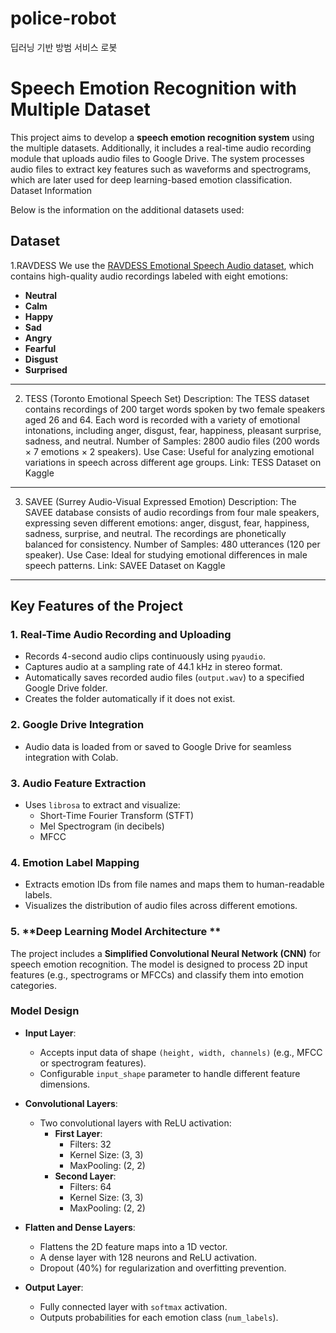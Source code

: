 # police-robot
딥러닝 기반 방범 서비스 로봇

# Speech Emotion Recognition with Multiple Dataset

This project aims to develop a **speech emotion recognition system** using the multiple datasets. Additionally, it includes a real-time audio recording module that uploads audio files to Google Drive. The system processes audio files to extract key features such as waveforms and spectrograms, which are later used for deep learning-based emotion classification.
Dataset Information

Below is the information on the additional datasets used:
## **Dataset**

1.RAVDESS
We use the [RAVDESS Emotional Speech Audio dataset](https://www.kaggle.com/datasets/uwrfkaggler/ravdess-emotional-speech-audio), which contains high-quality audio recordings labeled with eight emotions:
- **Neutral**
- **Calm**
- **Happy**
- **Sad**
- **Angry**
- **Fearful**
- **Disgust**
- **Surprised**

---

2. TESS (Toronto Emotional Speech Set)
Description: The TESS dataset contains recordings of 200 target words spoken by two female speakers aged 26 and 64. Each word is recorded with a variety of emotional intonations, including anger, disgust, fear, happiness, pleasant surprise, sadness, and neutral.
Number of Samples: 2800 audio files (200 words × 7 emotions × 2 speakers).
Use Case: Useful for analyzing emotional variations in speech across different age groups.
Link: TESS Dataset on Kaggle

---

3. SAVEE (Surrey Audio-Visual Expressed Emotion)
Description: The SAVEE database consists of audio recordings from four male speakers, expressing seven different emotions: anger, disgust, fear, happiness, sadness, surprise, and neutral. The recordings are phonetically balanced for consistency.
Number of Samples: 480 utterances (120 per speaker).
Use Case: Ideal for studying emotional differences in male speech patterns.
Link: SAVEE Dataset on Kaggle

---


## **Key Features of the Project**
### 1. **Real-Time Audio Recording and Uploading**
- Records 4-second audio clips continuously using `pyaudio`.
- Captures audio at a sampling rate of 44.1 kHz in stereo format.
- Automatically saves recorded audio files (`output.wav`) to a specified Google Drive folder.
- Creates the folder automatically if it does not exist.

### 2. **Google Drive Integration**
- Audio data is loaded from or saved to Google Drive for seamless integration with Colab.

### 3. **Audio Feature Extraction**
- Uses `librosa` to extract and visualize:
  - Short-Time Fourier Transform (STFT)
  - Mel Spectrogram (in decibels)
  - MFCC

### 4. **Emotion Label Mapping**
- Extracts emotion IDs from file names and maps them to human-readable labels.
- Visualizes the distribution of audio files across different emotions.

### 5. **Deep Learning Model Architecture **
The project includes a **Simplified Convolutional Neural Network (CNN)** for speech emotion recognition. The model is designed to process 2D input features (e.g., spectrograms or MFCCs) and classify them into emotion categories.

### **Model Design**
- **Input Layer**:
  - Accepts input data of shape `(height, width, channels)` (e.g., MFCC or spectrogram features).
  - Configurable `input_shape` parameter to handle different feature dimensions.

- **Convolutional Layers**:
  - Two convolutional layers with ReLU activation:
    - **First Layer**:
      - Filters: 32
      - Kernel Size: (3, 3)
      - MaxPooling: (2, 2)
    - **Second Layer**:
      - Filters: 64
      - Kernel Size: (3, 3)
      - MaxPooling: (2, 2)

- **Flatten and Dense Layers**:
  - Flattens the 2D feature maps into a 1D vector.
  - A dense layer with 128 neurons and ReLU activation.
  - Dropout (40%) for regularization and overfitting prevention.

- **Output Layer**:
  - Fully connected layer with `softmax` activation.
  - Outputs probabilities for each emotion class (`num_labels`).
